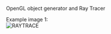 OpenGL object generator and Ray Tracer    

Example image 1:  
![RAYTRACE](https://github.com/msuess2/Ray-Tracer/assets/6287978/d974abbb-cda2-4028-b34e-ee39afa9a553)
